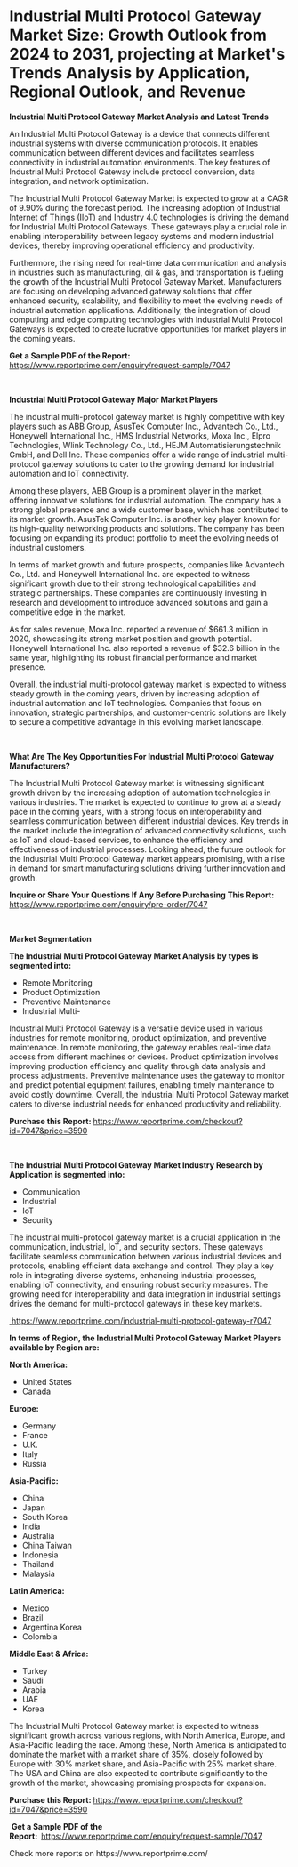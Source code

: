 <p><h1>Industrial Multi Protocol Gateway Market Size: Growth Outlook from 2024 to 2031, projecting at Market's Trends Analysis by Application, Regional Outlook, and Revenue</h1></p><p><strong>Industrial Multi Protocol Gateway Market Analysis and Latest Trends</strong></p>
<p><p>An Industrial Multi Protocol Gateway is a device that connects different industrial systems with diverse communication protocols. It enables communication between different devices and facilitates seamless connectivity in industrial automation environments. The key features of Industrial Multi Protocol Gateway include protocol conversion, data integration, and network optimization.</p><p>The Industrial Multi Protocol Gateway Market is expected to grow at a CAGR of 9.90% during the forecast period. The increasing adoption of Industrial Internet of Things (IIoT) and Industry 4.0 technologies is driving the demand for Industrial Multi Protocol Gateways. These gateways play a crucial role in enabling interoperability between legacy systems and modern industrial devices, thereby improving operational efficiency and productivity.</p><p>Furthermore, the rising need for real-time data communication and analysis in industries such as manufacturing, oil & gas, and transportation is fueling the growth of the Industrial Multi Protocol Gateway Market. Manufacturers are focusing on developing advanced gateway solutions that offer enhanced security, scalability, and flexibility to meet the evolving needs of industrial automation applications. Additionally, the integration of cloud computing and edge computing technologies with Industrial Multi Protocol Gateways is expected to create lucrative opportunities for market players in the coming years.</p></p>
<p><strong>Get a Sample PDF of the Report:&nbsp;</strong> <a href="https://www.reportprime.com/enquiry/request-sample/7047">https://www.reportprime.com/enquiry/request-sample/7047</a></p>
<p>&nbsp;</p>
<p><strong>Industrial Multi Protocol Gateway Major Market Players</strong></p>
<p><p>The industrial multi-protocol gateway market is highly competitive with key players such as ABB Group, AsusTek Computer Inc., Advantech Co., Ltd., Honeywell International Inc., HMS Industrial Networks, Moxa Inc., Elpro Technologies, Wlink Technology Co., Ltd., HEJM Automatisierungstechnik GmbH, and Dell Inc. These companies offer a wide range of industrial multi-protocol gateway solutions to cater to the growing demand for industrial automation and IoT connectivity.</p><p>Among these players, ABB Group is a prominent player in the market, offering innovative solutions for industrial automation. The company has a strong global presence and a wide customer base, which has contributed to its market growth. AsusTek Computer Inc. is another key player known for its high-quality networking products and solutions. The company has been focusing on expanding its product portfolio to meet the evolving needs of industrial customers.</p><p>In terms of market growth and future prospects, companies like Advantech Co., Ltd. and Honeywell International Inc. are expected to witness significant growth due to their strong technological capabilities and strategic partnerships. These companies are continuously investing in research and development to introduce advanced solutions and gain a competitive edge in the market.</p><p>As for sales revenue, Moxa Inc. reported a revenue of $661.3 million in 2020, showcasing its strong market position and growth potential. Honeywell International Inc. also reported a revenue of $32.6 billion in the same year, highlighting its robust financial performance and market presence.</p><p>Overall, the industrial multi-protocol gateway market is expected to witness steady growth in the coming years, driven by increasing adoption of industrial automation and IoT technologies. Companies that focus on innovation, strategic partnerships, and customer-centric solutions are likely to secure a competitive advantage in this evolving market landscape.</p></p>
<p>&nbsp;</p>
<p><strong>What Are The Key Opportunities For Industrial Multi Protocol Gateway Manufacturers?</strong></p>
<p><p>The Industrial Multi Protocol Gateway market is witnessing significant growth driven by the increasing adoption of automation technologies in various industries. The market is expected to continue to grow at a steady pace in the coming years, with a strong focus on interoperability and seamless communication between different industrial devices. Key trends in the market include the integration of advanced connectivity solutions, such as IoT and cloud-based services, to enhance the efficiency and effectiveness of industrial processes. Looking ahead, the future outlook for the Industrial Multi Protocol Gateway market appears promising, with a rise in demand for smart manufacturing solutions driving further innovation and growth.</p></p>
<p><strong>Inquire or Share Your Questions If Any Before Purchasing This Report:</strong> <a href="https://www.reportprime.com/enquiry/pre-order/7047">https://www.reportprime.com/enquiry/pre-order/7047</a></p>
<p>&nbsp;</p>
<p><strong>Market Segmentation</strong></p>
<p><strong>The Industrial Multi Protocol Gateway Market Analysis by types is segmented into:</strong></p>
<p><ul><li>Remote Monitoring</li><li>Product Optimization</li><li>Preventive Maintenance</li><li>Industrial Multi-</li></ul></p>
<p><p>Industrial Multi Protocol Gateway is a versatile device used in various industries for remote monitoring, product optimization, and preventive maintenance. In remote monitoring, the gateway enables real-time data access from different machines or devices. Product optimization involves improving production efficiency and quality through data analysis and process adjustments. Preventive maintenance uses the gateway to monitor and predict potential equipment failures, enabling timely maintenance to avoid costly downtime. Overall, the Industrial Multi Protocol Gateway market caters to diverse industrial needs for enhanced productivity and reliability.</p></p>
<p><strong>Purchase this Report:&nbsp;</strong><a href="https://www.reportprime.com/checkout?id=7047&price=3590">https://www.reportprime.com/checkout?id=7047&price=3590</a></p>
<p>&nbsp;</p>
<p><strong>The Industrial Multi Protocol Gateway Market Industry Research by Application is segmented into:</strong></p>
<p><ul><li>Communication</li><li>Industrial</li><li>IoT</li><li>Security</li></ul></p>
<p><p>The industrial multi-protocol gateway market is a crucial application in the communication, industrial, IoT, and security sectors. These gateways facilitate seamless communication between various industrial devices and protocols, enabling efficient data exchange and control. They play a key role in integrating diverse systems, enhancing industrial processes, enabling IoT connectivity, and ensuring robust security measures. The growing need for interoperability and data integration in industrial settings drives the demand for multi-protocol gateways in these key markets.</p></p>
<p><a href="https://www.reportprime.com/industrial-multi-protocol-gateway-r7047">&nbsp;https://www.reportprime.com/industrial-multi-protocol-gateway-r7047</a></p>
<p><strong>In terms of Region, the Industrial Multi Protocol Gateway Market Players available by Region are:</strong></p>
<p>
    <p> <strong> North America: </strong>
        <ul>
            <li>United States</li>
            <li>Canada</li>
        </ul>
        </p> 
    <p> <strong> Europe: </strong>
        <ul>
            <li>Germany</li>
            <li>France</li>
            <li>U.K.</li>
            <li>Italy</li>
            <li>Russia</li>
        </ul>
        </p> 
    <p> <strong> Asia-Pacific: </strong>
        <ul>
            <li>China</li>
            <li>Japan</li>
            <li>South Korea</li>
            <li>India</li>
            <li>Australia</li>
            <li>China Taiwan</li>
            <li>Indonesia</li>
            <li>Thailand</li>
            <li>Malaysia</li>
        </ul>
        </p> 
    <p> <strong> Latin America: </strong>
        <ul>
            <li>Mexico</li>
            <li>Brazil</li>
            <li>Argentina Korea</li>
            <li>Colombia</li>
        </ul>
        </p> 
    <p> <strong> Middle East & Africa: </strong>
        <ul>
            <li>Turkey</li>
            <li>Saudi</li>
            <li>Arabia</li>
            <li>UAE</li>
            <li>Korea</li>
        </ul>
    </p>
    </p>
<p><p>The Industrial Multi Protocol Gateway market is expected to witness significant growth across various regions, with North America, Europe, and Asia-Pacific leading the race. Among these, North America is anticipated to dominate the market with a market share of 35%, closely followed by Europe with 30% market share, and Asia-Pacific with 25% market share. The USA and China are also expected to contribute significantly to the growth of the market, showcasing promising prospects for expansion.</p></p>
<p><strong>Purchase this Report: </strong><a href="https://www.reportprime.com/checkout?id=7047&price=3590">https://www.reportprime.com/checkout?id=7047&price=3590</a></p>
<p>&nbsp;<strong>Get a Sample PDF of the Report:&nbsp;&nbsp;</strong><a href="https://www.reportprime.com/enquiry/request-sample/7047">https://www.reportprime.com/enquiry/request-sample/7047</a></p>
<p><strong></strong></p>
<p>Check more reports on https://www.reportprime.com/</p>